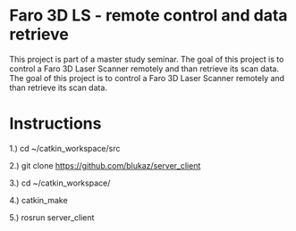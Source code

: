 # Faro 3D LS - remote control and data retrieve

This project is part of a master study seminar. The goal of this project is to control a Faro 3D Laser Scanner remotely and than retrieve its scan data. The goal of this project is to control a Faro 3D Laser Scanner remotely and than retrieve its scan data.

# Instructions

1.) cd ~/catkin_workspace/src

2.) git clone https://github.com/blukaz/server_client

3.) cd ~/catkin_workspace/

4.) catkin_make

5.) rosrun server_client
